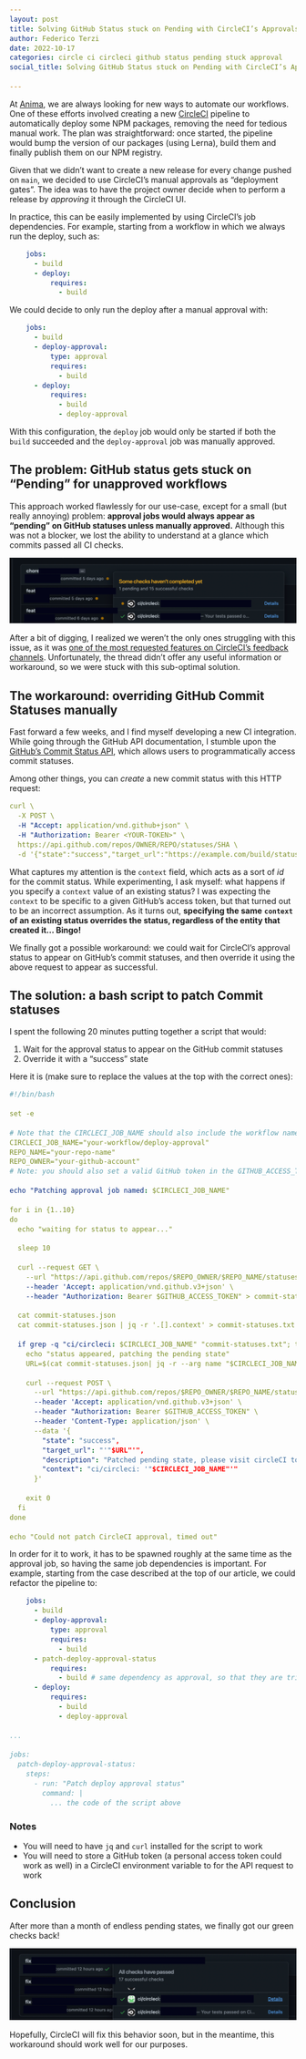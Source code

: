```yaml
---
layout: post
title: Solving GitHub Status stuck on Pending with CircleCI’s Approvals
author: Federico Terzi
date: 2022-10-17
categories: circle ci circleci github status pending stuck approval
social_title: Solving GitHub Status stuck on Pending with CircleCI’s Approvals

---
```


At [Anima](https://www.animaapp.com/), we are always looking for new ways to automate our workflows. One of these efforts involved creating a new [CircleCI](https://circleci.com/) pipeline to automatically deploy some NPM packages, removing the need for tedious manual work. The plan was straightforward: once started, the pipeline would bump the version of our packages (using Lerna), build them and finally publish them on our NPM registry. 

<!--more-->

Given that we didn’t want to create a new release for every change pushed on `main`, we decided to use CircleCI’s manual approvals as “deployment gates”. The idea was to have the project owner decide when to perform a release by _approving_ it through the CircleCI UI.


In practice, this can be easily implemented by using CircleCI’s job dependencies. For example, starting from a workflow in which we always run the deploy, such as:


```yaml
    jobs:
      - build
      - deploy:
          requires:
            - build
```


We could decide to only run the deploy after a manual approval with:


```yaml
    jobs:
      - build
      - deploy-approval:
          type: approval
          requires:
            - build
      - deploy:
          requires:
            - build
            - deploy-approval
```


With this configuration, the `deploy` job would only be started if both the `build` succeeded and the `deploy-approval` job was manually approved.


## The problem: GitHub status gets stuck on “Pending” for unapproved workflows


This approach worked flawlessly for our use-case, except for a small (but really annoying) problem: **approval jobs would always appear as “pending” on GitHub statuses unless manually approved.** Although this was not a blocker, we lost the ability to understand at a glance which commits passed all CI checks.


![](/posts/2022-10-17-solving-github-status-stuck-on-pending-with-circlecis-approvals/image0.png)


After a bit of digging, I realized we weren’t the only ones struggling with this issue, as it was [one of the most requested features on CircleCI’s feedback channels](https://circleci.canny.io/cloud-feature-requests/p/show-overall-all-checks-have-passed-status-in-github-even-on-builds-with-incompl). Unfortunately, the thread didn’t offer any useful information or workaround, so we were stuck with this sub-optimal solution.


## The workaround: overriding GitHub Commit Statuses manually


Fast forward a few weeks, and I find myself developing a new CI integration. While going through the GitHub API documentation, I stumble upon the [GitHub’s Commit Status API](https://docs.github.com/en/rest/commits/statuses), which allows users to programmatically access commit statuses. 


Among other things, you can _create_ a new commit status with this HTTP request:


```yaml
curl \
  -X POST \
  -H "Accept: application/vnd.github+json" \
  -H "Authorization: Bearer <YOUR-TOKEN>" \
  https://api.github.com/repos/OWNER/REPO/statuses/SHA \
  -d '{"state":"success","target_url":"https://example.com/build/status","description":"The build succeeded!","context":"continuous-integration/jenkins"}'
```


What captures my attention is the `context` field, which acts as a sort of _id_ for the commit status. While experimenting, I ask myself: what happens if you specify a `context` value of an existing status? I was expecting the `context` to be specific to a given GitHub’s access token, but that turned out to be an incorrect assumption. As it turns out, **specifying the same** **`context`** **of an existing status overrides the status, regardless of the entity that created it… Bingo!**


We finally got a possible workaround: we could wait for CircleCI’s approval status to appear on GitHub’s commit statuses, and then override it using the above request to appear as successful.


## The solution: a bash script to patch Commit statuses


I spent the following 20 minutes putting together a script that would:

1. Wait for the approval status to appear on the GitHub commit statuses
2. Override it with a “success” state

Here it is (make sure to replace the values at the top with the correct ones):


```yaml
#!/bin/bash

set -e

# Note that the CIRCLECI_JOB_NAME should also include the workflow name
CIRCLECI_JOB_NAME="your-workflow/deploy-approval"
REPO_NAME="your-repo-name"
REPO_OWNER="your-github-account"
# Note: you should also set a valid GitHub token in the GITHUB_ACCESS_TOKEN variable

echo "Patching approval job named: $CIRCLECI_JOB_NAME"

for i in {1..10}
do
  echo "waiting for status to appear..."

  sleep 10

  curl --request GET \
    --url "https://api.github.com/repos/$REPO_OWNER/$REPO_NAME/statuses/$CIRCLE_SHA1" \
    --header 'Accept: application/vnd.github.v3+json' \
    --header "Authorization: Bearer $GITHUB_ACCESS_TOKEN" > commit-statuses.json

  cat commit-statuses.json
  cat commit-statuses.json | jq -r '.[].context' > commit-statuses.txt

  if grep -q "ci/circleci: $CIRCLECI_JOB_NAME" "commit-statuses.txt"; then
    echo "status appeared, patching the pending state"
    URL=$(cat commit-statuses.json| jq -r --arg name "$CIRCLECI_JOB_NAME" -c 'map(select(.context | contains($name))) | .[].target_url' | head -1)

    curl --request POST \
      --url "https://api.github.com/repos/$REPO_OWNER/$REPO_NAME/statuses/$CIRCLE_SHA1" \
      --header 'Accept: application/vnd.github.v3+json' \
      --header "Authorization: Bearer $GITHUB_ACCESS_TOKEN" \
      --header 'Content-Type: application/json' \
      --data '{
        "state": "success",
        "target_url": "'"$URL"'",
        "description": "Patched pending state, please visit circleCI to start the approval.",
        "context": "ci/circleci: '"$CIRCLECI_JOB_NAME"'"
      }'

    exit 0
  fi
done

echo "Could not patch CircleCI approval, timed out"
```


In order for it to work, it has to be spawned roughly at the same time as the approval job, so having the same job dependencies is important. For example, starting from the case described at the top of our article, we could refactor the pipeline to:


```yaml
    jobs:
      - build
      - deploy-approval:
          type: approval
          requires:
            - build
      - patch-deploy-approval-status
          requires:
            - build # same dependency as approval, so that they are triggered at the same time
      - deploy:
          requires:
            - build
            - deploy-approval

...

jobs:
  patch-deploy-approval-status:
    steps:
      - run: "Patch deploy approval status"
        command: |
          ... the code of the script above
```


### Notes

- You will need to have `jq` and `curl` installed for the script to work
- You will need to store a GitHub token (a personal access token could work as well) in a CircleCI environment variable to for the API request to work

## Conclusion


After more than a month of endless pending states, we finally got our green checks back! 

![](/posts/2022-10-17-solving-github-status-stuck-on-pending-with-circlecis-approvals/image1.png)

Hopefully, CircleCI will fix this behavior soon, but in the meantime, this workaround should work well for our purposes.


